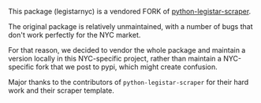 This package (legistarnyc) is a vendored FORK of [python-legistar-scraper](https://github.com/opencivicdata/python-legistar-scraper).

The original package is relatively unmaintained, with a number of bugs that don't work perfectly for the NYC market.

For that reason, we decided to vendor the whole package and maintain a version locally in this NYC-specific project, rather than maintain a NYC-specific fork that we post to pypi, which might create confusion.

Major thanks to the contributors of `python-legistar-scraper` for their hard work and their scraper template.